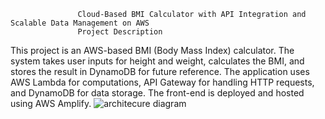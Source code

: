                    Cloud-Based BMI Calculator with API Integration and Scalable Data Management on AWS
                   Project Description
This project is an AWS-based BMI (Body Mass Index) calculator. The system takes user inputs for height and weight, calculates the BMI, and stores the result in DynamoDB for future reference. The application uses AWS Lambda for computations, API Gateway for handling HTTP requests, and DynamoDB for data storage. The front-end is deployed and hosted using AWS Amplify.
![architecure diagram](https://github.com/user-attachments/assets/b8f0f3d7-db72-4f5b-9739-c6132a66e1b3)
 
